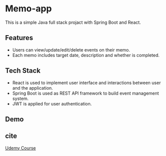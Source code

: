 # Memo-app  
This is a simple Java full stack projact with Spring Boot and React.  

## Features
- Users can view/update/edit/delete events on their memo.  
- Each memo includes target date, description and whether is completed.  

## Tech Stack
 - React is used to implement user interface and interactions between user and the application.
 - Spring Boot is used as REST API framework to build event management system.
 - JWT is applied for user authentication.
 
## Demo

 
## cite
[Udemy Course](https://www.udemy.com/course/full-stack-application-with-spring-boot-and-react/learn/lecture/14018354#overview)

